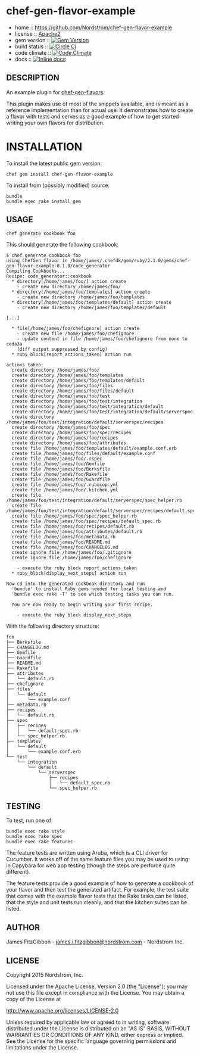 # chef-gen-flavor-example

* home :: https://github.com/Nordstrom/chef-gen-flavor-example
* license :: [Apache2](http://www.apache.org/licenses/LICENSE-2.0)
* gem version :: [![Gem Version](https://badge.fury.io/rb/chef-gen-flavor-example.png)](http://badge.fury.io/rb/chef-gen-flavor-example)
* build status :: [![Circle CI](https://circleci.com/gh/Nordstrom/chef-gen-flavor-example.svg?style=svg)](https://circleci.com/gh/Nordstrom/chef-gen-flavor-example)
* code climate :: [![Code Climate](https://codeclimate.com/github/Nordstrom/chef-gen-flavor-example/badges/gpa.svg)](https://codeclimate.com/github/Nordstrom/chef-gen-flavor-example)
* docs :: [![Inline docs](http://inch-ci.org/github/nordstrom/chef-gen-flavor-example.svg?branch=master)](http://inch-ci.org/github/nordstrom/chef-gen-flavor-example)

## DESCRIPTION

An example plugin for [chef-gen-flavors](https://rubygems.org/gems/chef-gen-flavors).

This plugin makes use of most of the snippets available, and is meant as a
reference implementation than for actual use. It demonstrates how to create
a flavor with tests and serves as a good example of how to get
started writing your own flavors for distribution.

# INSTALLATION

To install the latest public gem version:

    chef gem install chef-gen-flavor-example

To install from (possibly modified) source:

    bundle
    bundle exec rake install_gem

## USAGE

    chef generate cookbook foo

This should generate the following cookbook:

```
$ chef generate cookbook foo
using ChefGen flavor in /home/james/.chefdk/gem/ruby/2.1.0/gems/chef-gen-flavor-example-0.1.0/code_generator
Compiling Cookbooks...
Recipe: code_generator::cookbook
  * directory[/home/james/foo/] action create
    - create new directory /home/james/foo/
  * directory[/home/james/foo/templates] action create
    - create new directory /home/james/foo/templates
  * directory[/home/james/foo/templates/default] action create
    - create new directory /home/james/foo/templates/default

[...]

  * file[/home/james/foo/chefignore] action create
    - create new file /home/james/foo/chefignore
    - update content in file /home/james/foo/chefignore from none to ceda3a
    (diff output suppressed by config)
  * ruby_block[report_actions_taken] action run

actions taken:
  create directory /home/james/foo/
  create directory /home/james/foo/templates
  create directory /home/james/foo/templates/default
  create directory /home/james/foo/files
  create directory /home/james/foo/files/default
  create directory /home/james/foo/test
  create directory /home/james/foo/test/integration
  create directory /home/james/foo/test/integration/default
  create directory /home/james/foo/test/integration/default/serverspec
  create directory /home/james/foo/test/integration/default/serverspec/recipes
  create directory /home/james/foo/spec
  create directory /home/james/foo/spec/recipes
  create directory /home/james/foo/recipes
  create directory /home/james/foo/attributes
  create file /home/james/foo/templates/default/example.conf.erb
  create file /home/james/foo/files/default/example.conf
  create file /home/james/foo/.rspec
  create file /home/james/foo/Gemfile
  create file /home/james/foo/Berksfile
  create file /home/james/foo/Rakefile
  create file /home/james/foo/Guardfile
  create file /home/james/foo/.rubocop.yml
  create file /home/james/foo/.kitchen.yml
  create file /home/james/foo/test/integration/default/serverspec/spec_helper.rb
  create file /home/james/foo/test/integration/default/serverspec/recipes/default_spec.rb
  create file /home/james/foo/spec/spec_helper.rb
  create file /home/james/foo/spec/recipes/default_spec.rb
  create file /home/james/foo/recipes/default.rb
  create file /home/james/foo/attributes/default.rb
  create file /home/james/foo/metadata.rb
  create file /home/james/foo/README.md
  create file /home/james/foo/CHANGELOG.md
  create ignore file /home/james/foo/.gitignore
  create ignore file /home/james/foo/chefignore

    - execute the ruby block report_actions_taken
  * ruby_block[display_next_steps] action run

Now cd into the generated cookbook directory and run
  'bundle' to install Ruby gems needed for local testing and
  'bundle exec rake -T' to see which testing tasks you can run.

  You are now ready to begin writing your first recipe.

    - execute the ruby block display_next_steps
```

With the following directory structure:

```
foo
├── Berksfile
├── CHANGELOG.md
├── Gemfile
├── Guardfile
├── README.md
├── Rakefile
├── attributes
│   └── default.rb
├── chefignore
├── files
│   └── default
│       └── example.conf
├── metadata.rb
├── recipes
│   └── default.rb
├── spec
│   ├── recipes
│   │   └── default_spec.rb
│   └── spec_helper.rb
├── templates
│   └── default
│       └── example.conf.erb
└── test
    └── integration
        └── default
            └── serverspec
                ├── recipes
                │   └── default_spec.rb
                └── spec_helper.rb
```

## TESTING

To test, run one of:

    bundle exec rake style
    bundle exec rake spec
    bundle exec rake features

The feature tests are written using Aruba, which is a CLI driver for Cucumber.
It works off of the same feature files you may be used to using in Capybara for
web app testing (though the steps are perforce quite different).

The feature tests provide a good example of how to generate a cookbook of your
flavor and then test the generated artifact.  For example, the test suite that comes
with the example flavor tests that the Rake tasks can be listed, that the style and
unit tests run cleanly, and that the kitchen suites can be listed.

## AUTHOR

James FitzGibbon - james.i.fitzgibbon@nordstrom.com - Nordstrom Inc.

## LICENSE

Copyright 2015 Nordstrom, Inc.

Licensed under the Apache License, Version 2.0 (the "License"); you may not
use this file except in compliance with the License. You may obtain a copy
of the License at

http://www.apache.org/licenses/LICENSE-2.0

Unless required by applicable law or agreed to in writing, software
distributed under the License is distributed on an "AS IS" BASIS, WITHOUT
WARRANTIES OR CONDITIONS OF ANY KIND, either express or implied. See the
License for the specific language governing permissions and limitations
under the License.
